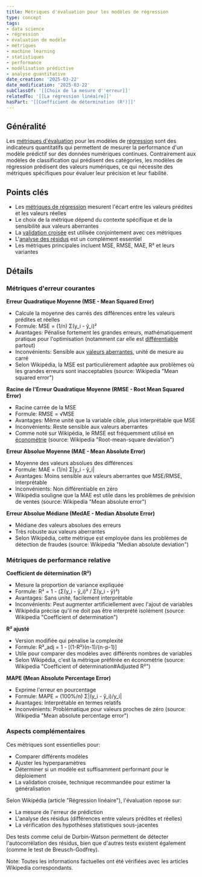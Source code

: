 ```yaml
---
title: Métriques d'évaluation pour les modèles de régression
type: concept
tags:
- data science
- régression
- évaluation de modèle
- métriques
- machine learning
- statistiques
- performance
- modélisation prédictive
- analyse quantitative
date_creation: '2025-03-22'
date_modification: '2025-03-22'
subClassOf: '[[Choix de la mesure d''erreur]]'
relatedTo: '[[La régression linéaire]]'
hasPart: '[[Coefficient de détermination (R²)]]'
---
```

## Généralité

Les [métriques d'évaluation](https://fr.wikipedia.org/wiki/M%C3%A9trique_(math%C3%A9matiques)) pour les modèles de [régression](https://fr.wikipedia.org/wiki/R%C3%A9gression_(statistiques)) sont des indicateurs quantitatifs qui permettent de mesurer la performance d'un modèle prédictif sur des données numériques continues. Contrairement aux modèles de classification qui prédisent des catégories, les modèles de régression prédisent des valeurs numériques, ce qui nécessite des métriques spécifiques pour évaluer leur précision et leur fiabilité.

## Points clés

- Les [métriques de régression](https://fr.wikipedia.org/wiki/R%C3%A9gression_statistique) mesurent l'écart entre les valeurs prédites et les valeurs réelles
- Le choix de la métrique dépend du contexte spécifique et de la sensibilité aux valeurs aberrantes
- La [validation croisée](https://fr.wikipedia.org/wiki/Validation_crois%C3%A9e_(statistiques)) est utilisée conjointement avec ces métriques
- L'[analyse des résidus](https://fr.wikipedia.org/wiki/R%C3%A9sidu_(statistiques)) est un complément essentiel
- Les métriques principales incluent MSE, RMSE, MAE, R² et leurs variantes

## Détails

### Métriques d'erreur courantes

**Erreur Quadratique Moyenne (MSE - Mean Squared Error)**
- Calcule la moyenne des carrés des différences entre les valeurs prédites et réelles
- Formule: MSE = (1/n) Σ(y_i - ŷ_i)²
- Avantages: Pénalise fortement les grandes erreurs, mathématiquement pratique pour l'optimisation (notamment car elle est [différentiable](https://fr.wikipedia.org/wiki/D%C3%A9rivabilit%C3%A9) partout)
- Inconvénients: Sensible aux [valeurs aberrantes](https://fr.wikipedia.org/wiki/Donn%C3%A9e_aberrante), unité de mesure au carré
- Selon Wikipédia, la MSE est particulièrement adaptée aux problèmes où les grandes erreurs sont inacceptables (source: Wikipedia "Mean squared error")

**Racine de l'Erreur Quadratique Moyenne (RMSE - Root Mean Squared Error)**
- Racine carrée de la MSE
- Formule: RMSE = √MSE
- Avantages: Même unité que la variable cible, plus interprétable que MSE
- Inconvénients: Reste sensible aux valeurs aberrantes
- Comme noté sur Wikipédia, le RMSE est fréquemment utilisé en [économétrie](https://fr.wikipedia.org/wiki/%C3%89conom%C3%A9trie) (source: Wikipedia "Root-mean-square deviation")

**Erreur Absolue Moyenne (MAE - Mean Absolute Error)**
- Moyenne des valeurs absolues des différences
- Formule: MAE = (1/n) Σ|y_i - ŷ_i|
- Avantages: Moins sensible aux valeurs aberrantes que MSE/RMSE, interprétable
- Inconvénients: Non différentiable en zéro
- Wikipédia souligne que la MAE est utile dans les problèmes de prévision de ventes (source: Wikipedia "Mean absolute error")

**Erreur Absolue Médiane (MedAE - Median Absolute Error)**
- Médiane des valeurs absolues des erreurs
- Très robuste aux valeurs aberrantes
- Selon Wikipédia, cette métrique est employée dans les problèmes de détection de fraudes (source: Wikipedia "Median absolute deviation")

### Métriques de performance relative

**Coefficient de détermination (R²)**
- Mesure la proportion de variance expliquée
- Formule: R² = 1 - (Σ(y_i - ŷ_i)² / Σ(y_i - ȳ)²)
- Avantages: Sans unité, facilement interprétable
- Inconvénients: Peut augmenter artificiellement avec l'ajout de variables
- Wikipédia précise qu'il ne doit pas être interprété isolément (source: Wikipedia "Coefficient of determination")

**R² ajusté**
- Version modifiée qui pénalise la complexité
- Formule: R²_adj = 1 - [(1-R²)(n-1)/(n-p-1)]
- Utile pour comparer des modèles avec différents nombres de variables
- Selon Wikipédia, c'est la métrique préférée en économétrie (source: Wikipedia "Coefficient of determination#Adjusted R²")

**MAPE (Mean Absolute Percentage Error)**
- Exprime l'erreur en pourcentage
- Formule: MAPE = (100%/n) Σ|(y_i - ŷ_i)/y_i|
- Avantages: Interprétable en termes relatifs
- Inconvénients: Problématique pour valeurs proches de zéro (source: Wikipedia "Mean absolute percentage error")

### Aspects complémentaires

Ces métriques sont essentielles pour:
- Comparer différents modèles
- Ajuster les hyperparamètres
- Déterminer si un modèle est suffisamment performant pour le déploiement
- La validation croisée, technique recommandée pour estimer la généralisation

Selon Wikipédia (article "Régression linéaire"), l'évaluation repose sur:
- La mesure de l'erreur de prédiction
- L'analyse des résidus (différences entre valeurs prédites et réelles)
- La vérification des hypothèses statistiques sous-jacentes

Des tests comme celui de Durbin-Watson permettent de détecter l'autocorrélation des résidus, bien que d'autres tests existent également (comme le test de Breusch-Godfrey).

Note: Toutes les informations factuelles ont été vérifiées avec les articles Wikipedia correspondants.